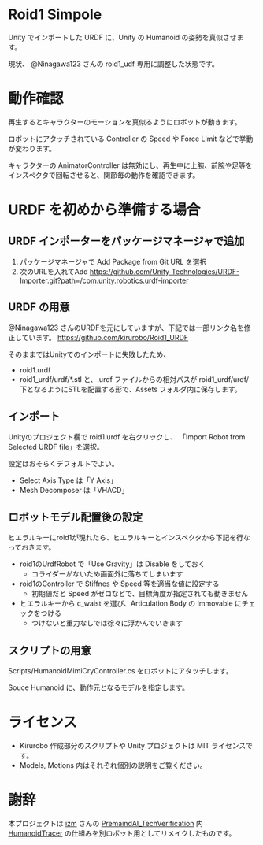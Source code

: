 # Roid1 Simpole

Unity でインポートした URDF に、Unity の Humanoid の姿勢を真似させます。

現状、 @Ninagawa123 さんの roid1_udf 専用に調整した状態です。


# 動作確認
再生するとキャラクターのモーションを真似るようにロボットが動きます。

ロボットにアタッチされている Controller の Speed や Force Limit などで挙動が変わります。

キャラクターの AnimatorController は無効にし、再生中に上腕、前腕や足等をインスペクタで回転させると、関節毎の動作を確認できます。



# URDF を初めから準備する場合

## URDF インポーターをパッケージマネージャで追加
1. パッケージマネージャで Add Package from Git URL を選択
2. 次のURLを入れてAdd  https://github.com/Unity-Technologies/URDF-Importer.git?path=/com.unity.robotics.urdf-importer


## URDF の用意
@Ninagawa123 さんのURDFを元にしていますが、下記では一部リンク名を修正しています。
https://github.com/kirurobo/Roid1_URDF

そのままではUnityでのインポートに失敗したため、
- roid1.urdf
- roid1_urdf/urdf/*.stl
と、.urdf ファイルからの相対パスが roid1_urdf/urdf/ 下となるようにSTLを配置する形で、Assets フォルダ内に保存します。


## インポート
Unityのプロジェクト欄で roid1.urdf を右クリックし、
「Import Robot from Selected URDF file」を選択。

設定はおそらくデフォルトでよい。
- Select Axis Type は「Y Axis」
- Mesh Decomposer は「VHACD」


## ロボットモデル配置後の設定
ヒエラルキーにroid1が現れたら、ヒエラルキーとインスペクタから下記を行なっておきます。
- roid1のUrdfRobot で「Use Gravity」は Disable をしておく
  - コライダーがないため画面外に落ちてしまいます
- roid1のController で Stiffnes や Speed 等を適当な値に設定する
  - 初期値だと Speed がゼロなどで、目標角度が指定されても動きません
- ヒエラルキーから c_waist を選び、Articulation Body の Immovable にチェックをつける
  - つけないと重力なしでは徐々に浮かんでいきます


## スクリプトの用意
Scripts/HumanoidMimiCryController.cs をロボットにアタッチします。

Souce Humanoid に、動作元となるモデルを指定します。


# ライセンス
- Kirurobo 作成部分のスクリプトや Unity プロジェクトは MIT ライセンスです。
- Models, Motions 内はそれぞれ個別の説明をご覧ください。


# 謝辞
本プロジェクトは [izm](https://github.com/neon-izm) さんの [PremaindAI_TechVerification](https://github.com/neon-izm/PremaindAI_TechVerification) 内 [HumanoidTracer](https://github.com/neon-izm/PremaindAI_TechVerification/tree/master/MotionDataVerification/Assets/_PremaidAI/HumanoidTracer) の仕組みを別ロボット用としてリメイクしたものです。

